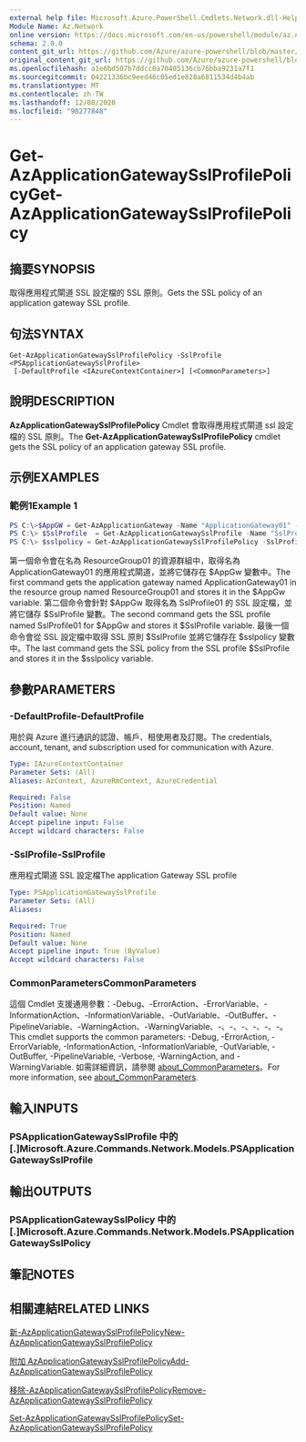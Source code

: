 ```yaml
---
external help file: Microsoft.Azure.PowerShell.Cmdlets.Network.dll-Help.xml
Module Name: Az.Network
online version: https://docs.microsoft.com/en-us/powershell/module/az.network/get-azapplicationgatewaysslprofilepolicy
schema: 2.0.0
content_git_url: https://github.com/Azure/azure-powershell/blob/master/src/Network/Network/help/Get-AzApplicationGatewaySslProfilePolicy.md
original_content_git_url: https://github.com/Azure/azure-powershell/blob/master/src/Network/Network/help/Get-AzApplicationGatewaySslProfilePolicy.md
ms.openlocfilehash: a1e6bd507b7ddcc0a70405136cb76bba9231a7f1
ms.sourcegitcommit: 04221336bc9eed46c05ed1e828a6811534d4b4ab
ms.translationtype: MT
ms.contentlocale: zh-TW
ms.lasthandoff: 12/08/2020
ms.locfileid: "98277848"
---
```

# <span data-ttu-id="82b71-101">Get-AzApplicationGatewaySslProfilePolicy</span><span class="sxs-lookup"><span data-stu-id="82b71-101">Get-AzApplicationGatewaySslProfilePolicy</span></span>

## <span data-ttu-id="82b71-102">摘要</span><span class="sxs-lookup"><span data-stu-id="82b71-102">SYNOPSIS</span></span>
<span data-ttu-id="82b71-103">取得應用程式閘道 SSL 設定檔的 SSL 原則。</span><span class="sxs-lookup"><span data-stu-id="82b71-103">Gets the SSL policy of an application gateway SSL profile.</span></span>

## <span data-ttu-id="82b71-104">句法</span><span class="sxs-lookup"><span data-stu-id="82b71-104">SYNTAX</span></span>

```
Get-AzApplicationGatewaySslProfilePolicy -SslProfile <PSApplicationGatewaySslProfile>
 [-DefaultProfile <IAzureContextContainer>] [<CommonParameters>]
```

## <span data-ttu-id="82b71-105">說明</span><span class="sxs-lookup"><span data-stu-id="82b71-105">DESCRIPTION</span></span>
<span data-ttu-id="82b71-106">**AzApplicationGatewaySslProfilePolicy** Cmdlet 會取得應用程式閘道 ssl 設定檔的 SSL 原則。</span><span class="sxs-lookup"><span data-stu-id="82b71-106">The **Get-AzApplicationGatewaySslProfilePolicy** cmdlet gets the SSL policy of an application gateway SSL profile.</span></span>

## <span data-ttu-id="82b71-107">示例</span><span class="sxs-lookup"><span data-stu-id="82b71-107">EXAMPLES</span></span>

### <span data-ttu-id="82b71-108">範例1</span><span class="sxs-lookup"><span data-stu-id="82b71-108">Example 1</span></span>
```powershell
PS C:\>$AppGW = Get-AzApplicationGateway -Name "ApplicationGateway01" -ResourceGroupName "ResourceGroup01"
PS C:\> $SslProfile  = Get-AzApplicationGatewaySslProfile -Name "SslProfile01" -ApplicationGateway $AppGw
PS C:\> $sslpolicy = Get-AzApplicationGatewaySslProfilePolicy -SslProfile $SslProfile
```

<span data-ttu-id="82b71-109">第一個命令會在名為 ResourceGroup01 的資源群組中，取得名為 ApplicationGateway01 的應用程式閘道，並將它儲存在 $AppGw 變數中。</span><span class="sxs-lookup"><span data-stu-id="82b71-109">The first command gets the application gateway named ApplicationGateway01 in the resource group named ResourceGroup01 and stores it in the $AppGw variable.</span></span> <span data-ttu-id="82b71-110">第二個命令會針對 $AppGw 取得名為 SslProfile01 的 SSL 設定檔，並將它儲存 $SslProfile 變數。</span><span class="sxs-lookup"><span data-stu-id="82b71-110">The second command gets the SSL profile named SslProfile01 for $AppGw and stores it $SslProfile variable.</span></span> <span data-ttu-id="82b71-111">最後一個命令會從 SSL 設定檔中取得 SSL 原則 $SslProfile 並將它儲存在 $sslpolicy 變數中。</span><span class="sxs-lookup"><span data-stu-id="82b71-111">The last command gets the SSL policy from the SSL profile $SslProfile and stores it in the $sslpolicy variable.</span></span>

## <span data-ttu-id="82b71-112">參數</span><span class="sxs-lookup"><span data-stu-id="82b71-112">PARAMETERS</span></span>

### <span data-ttu-id="82b71-113">-DefaultProfile</span><span class="sxs-lookup"><span data-stu-id="82b71-113">-DefaultProfile</span></span>
<span data-ttu-id="82b71-114">用於與 Azure 進行通訊的認證、帳戶、租使用者及訂閱。</span><span class="sxs-lookup"><span data-stu-id="82b71-114">The credentials, account, tenant, and subscription used for communication with Azure.</span></span>

```yaml
Type: IAzureContextContainer
Parameter Sets: (All)
Aliases: AzContext, AzureRmContext, AzureCredential

Required: False
Position: Named
Default value: None
Accept pipeline input: False
Accept wildcard characters: False
```

### <span data-ttu-id="82b71-115">-SslProfile</span><span class="sxs-lookup"><span data-stu-id="82b71-115">-SslProfile</span></span>
<span data-ttu-id="82b71-116">應用程式閘道 SSL 設定檔</span><span class="sxs-lookup"><span data-stu-id="82b71-116">The application Gateway SSL profile</span></span>

```yaml
Type: PSApplicationGatewaySslProfile
Parameter Sets: (All)
Aliases:

Required: True
Position: Named
Default value: None
Accept pipeline input: True (ByValue)
Accept wildcard characters: False
```

### <span data-ttu-id="82b71-117">CommonParameters</span><span class="sxs-lookup"><span data-stu-id="82b71-117">CommonParameters</span></span>
<span data-ttu-id="82b71-118">這個 Cmdlet 支援通用參數：-Debug、-ErrorAction、-ErrorVariable、-InformationAction、-InformationVariable、-OutVariable、-OutBuffer、-PipelineVariable、-WarningAction、-WarningVariable、-、-、-、-、-、-。</span><span class="sxs-lookup"><span data-stu-id="82b71-118">This cmdlet supports the common parameters: -Debug, -ErrorAction, -ErrorVariable, -InformationAction, -InformationVariable, -OutVariable, -OutBuffer, -PipelineVariable, -Verbose, -WarningAction, and -WarningVariable.</span></span> <span data-ttu-id="82b71-119">如需詳細資訊，請參閱 [about_CommonParameters](http://go.microsoft.com/fwlink/?LinkID=113216)。</span><span class="sxs-lookup"><span data-stu-id="82b71-119">For more information, see [about_CommonParameters](http://go.microsoft.com/fwlink/?LinkID=113216).</span></span>

## <span data-ttu-id="82b71-120">輸入</span><span class="sxs-lookup"><span data-stu-id="82b71-120">INPUTS</span></span>

### <span data-ttu-id="82b71-121">PSApplicationGatewaySslProfile 中的 [.]</span><span class="sxs-lookup"><span data-stu-id="82b71-121">Microsoft.Azure.Commands.Network.Models.PSApplicationGatewaySslProfile</span></span>

## <span data-ttu-id="82b71-122">輸出</span><span class="sxs-lookup"><span data-stu-id="82b71-122">OUTPUTS</span></span>

### <span data-ttu-id="82b71-123">PSApplicationGatewaySslPolicy 中的 [.]</span><span class="sxs-lookup"><span data-stu-id="82b71-123">Microsoft.Azure.Commands.Network.Models.PSApplicationGatewaySslPolicy</span></span>

## <span data-ttu-id="82b71-124">筆記</span><span class="sxs-lookup"><span data-stu-id="82b71-124">NOTES</span></span>

## <span data-ttu-id="82b71-125">相關連結</span><span class="sxs-lookup"><span data-stu-id="82b71-125">RELATED LINKS</span></span>

[<span data-ttu-id="82b71-126">新-AzApplicationGatewaySslProfilePolicy</span><span class="sxs-lookup"><span data-stu-id="82b71-126">New-AzApplicationGatewaySslProfilePolicy</span></span>](./New-AzApplicationGatewaySslProfilePolicy.md)

[<span data-ttu-id="82b71-127">附加 AzApplicationGatewaySslProfilePolicy</span><span class="sxs-lookup"><span data-stu-id="82b71-127">Add-AzApplicationGatewaySslProfilePolicy</span></span>](./Add-AzApplicationGatewaySslProfilePolicy.md)

[<span data-ttu-id="82b71-128">移除-AzApplicationGatewaySslProfilePolicy</span><span class="sxs-lookup"><span data-stu-id="82b71-128">Remove-AzApplicationGatewaySslProfilePolicy</span></span>](./Remove-AzApplicationGatewaySslProfilePolicy.md)

[<span data-ttu-id="82b71-129">Set-AzApplicationGatewaySslProfilePolicy</span><span class="sxs-lookup"><span data-stu-id="82b71-129">Set-AzApplicationGatewaySslProfilePolicy</span></span>](./Set-AzApplicationGatewaySslProfilePolicy.md)